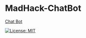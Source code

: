 # MadHack-ChatBot

<a href="https://dasunthathsara.github.io/MadHack-ChatBot-Web/">Chat Bot</a>
<br />
<p>
<a href="https://github.com/UltiRequiem/python-projects-for-intermediates/blob/main/LICENSE">
  <img alt="License: MIT" src="https://black.readthedocs.io/en/stable/_static/license.svg">
 </a
</p>
